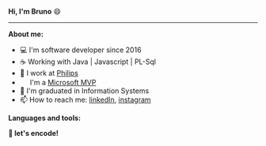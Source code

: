 <strong>Hi, I'm Bruno</strong> 😄

<hr />

<strong>About me:</strong>

- 💻  I'm software developer since 2016
- ☕ Working with Java | Javascript | PL-Sql
- 🚀  I work at [Philips](https://github.com/philips-emr)
- <img  height="16" src="https://raw.githubusercontent.com/jakeliny/jakeliny/master/images/microsoft.png"> I'm a [Microsoft MVP](https://mvp.microsoft.com/en-us/PublicProfile/5003552?fullName=Jakeliny%20Gracielly)
- 📝  I'm graduated in Information Systems
- 📫  How to reach me: [linkedIn](https://www.linkedin.com/in/brunosuza/), [instagram](https://www.instagram.com/brunosuza/)

**Languages and tools:**

**🚀 let's encode!**
